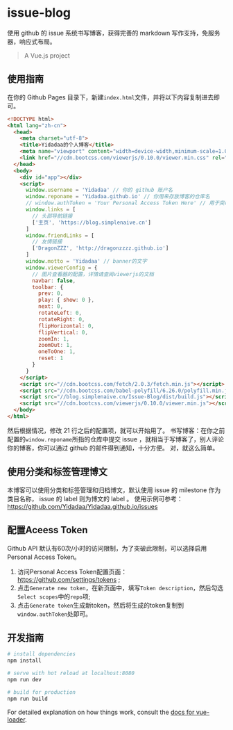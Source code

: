 # issue-blog

使用 github 的 issue 系统书写博客，获得完善的 markdown 写作支持，免服务器，响应式布局。

> A Vue.js project

## 使用指南

在你的 Github Pages 目录下，新建`index.html`文件，并将以下内容复制进去即可。
```html
<!DOCTYPE html>
<html lang="zh-cn">
  <head>
    <meta charset="utf-8">
    <title>Yidadaa的个人博客</title>
    <meta name="viewport" content="width=device-width,minimum-scale=1.0,maximum-scale=1.0,user-scalable=no">
    <link href="//cdn.bootcss.com/viewerjs/0.10.0/viewer.min.css" rel="stylesheet">
  </head>
  <body>
    <div id="app"></div>
    <script>
      window.username = 'Yidadaa' // 你的 github 账户名
      window.reponame = 'Yidadaa.github.io' // 你用来存放博客的仓库名
      // window.authToken = 'Your Personal Access Token Here' // 用于突破github api的访问限制，这是一个可选参数，如需突破该限制，请按照下方说明配置你自己的access token，然后复制到此处，并取消此处的注释
      window.links = [
        // 头部导航链接
        ['主页', 'https://blog.simplenaive.cn']
      ]
      window.friendLinks = [
        // 友情链接
        ['DragonZZZ', 'http://dragonzzzz.github.io']
      ]
      window.motto = 'Yidadaa' // banner的文字
      window.viewerConfig = {
        // 图片查看器的配置，详情请查阅viewerjs的文档
        navbar: false,
        toolbar: {
          prev: 0,
          play: { show: 0 },
          next: 0,
          rotateLeft: 0,
          rotateRight: 0,
          flipHorizontal: 0,
          flipVertical: 0,
          zoomIn: 1,
          zoomOut: 1,
          oneToOne: 1,
          reset: 1
        }
      }
    </script>
    <script src="//cdn.bootcss.com/fetch/2.0.3/fetch.min.js"></script>
    <script src="//cdn.bootcss.com/babel-polyfill/6.26.0/polyfill.min.js"></script>
    <script src="//blog.simplenaive.cn/Issue-Blog/dist/build.js"></script>
    <script src="//cdn.bootcss.com/viewerjs/0.10.0/viewer.min.js"></script>
  </body>
</html>
```
然后根据情况，修改 21 行之后的配置项，就可以开始用了。
书写博客：在你之前配置的`window.reponame`所指的仓库中提交 issue ，就相当于写博客了，别人评论你的博客，你可以通过 github 的邮件得到通知，十分方便。
对，就这么简单。

## 使用分类和标签管理博文

本博客可以使用分类和标签管理和归档博文，默认使用 issue 的 milestone 作为类目名称， issue 的 label 则为博文的 label 。
使用示例可参考： https://github.com/Yidadaa/Yidadaa.github.io/issues

## 配置Aceess Token
Github API 默认有60次/小时的访问限制，为了突破此限制，可以选择启用Personal Access Token。

1. 访问Personal Access Token配置页面：https://github.com/settings/tokens ;
2. 点击`Generate new token`，在新页面中，填写`Token description`，然后勾选`Select scopes`中的`repo`项;
3. 点击`Generate token`生成新token，然后将生成的token复制到`window.authToken`处即可。

## 开发指南

``` bash
# install dependencies
npm install

# serve with hot reload at localhost:8080
npm run dev

# build for production
npm run build
```

For detailed explanation on how things work, consult the [docs for vue-loader](http://vuejs.github.io/vue-loader).
